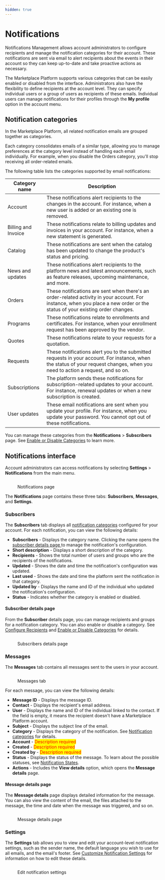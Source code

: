```yaml
---
hidden: true
---
```


# Notifications

Notifications Management allows account administrators to configure recipients and manage the notification categories for their account. These notifications are sent via email to alert recipients about the events in their account so they can keep up-to-date and take proactive actions as necessary.

The Marketplace Platform supports various categories that can be easily enabled or disabled from the interface. Administrators also have the flexibility to define recipients at the account level. They can specify individual users or a group of users as recipients of these emails. Individual users can manage notifications for their profiles through the **My profile** option in the account menu.&#x20;

## Notification categories <a href="#notification_types" id="notification_types"></a>

In the Marketplace Platform, all related notification emails are grouped together as categories.

Each category consolidates emails of a similar type, allowing you to manage preferences at the category level instead of handling each email individually. For example, when you disable the Orders category, you'll stop receiving all order-related emails.&#x20;

The following table lists the categories supported by email notifications:

| Category name       | Description                                                                                                                                                                   |
| ------------------- | ----------------------------------------------------------------------------------------------------------------------------------------------------------------------------- |
| Account             | These notifications alert recipients to the changes in the account. For instance, when a new user is added or an existing one is removed.                                     |
| Billing and Invoice | These notifications relate to billing updates and invoices in your account. For instance, when a new statement is generated.                                                  |
| Catalog             | These notifications are sent when the catalog has been updated to change the product's status and pricing.                                                                    |
| News and updates    | These notifications alert recipients to the platform news and latest announcements, such as feature releases, upcoming maintenance, and more.                                 |
| Orders              | These notifications are sent when there's an order-related activity in your account. For instance, when you place a new order or the status of your existing order changes.   |
| Programs            | These notifications relate to enrollments and certificates. For instance, when your enrollment request has been approved by the vendor.                                       |
| Quotes              | These notifications relate to your requests for a quotation.                                                                                                                  |
| Requests            | These notifications alert you to the submitted requests in your account. For instance, when the status of your request changes, when you need to action a request, and so on. |
| Subscriptions       | The platform sends these notifications for subscription-related updates to your account. For instance, renewal updates or when a new subscription is created.                 |
| User updates        | These email notifications are sent when you update your profile. For instance, when you update your password. You cannot opt out of these notifications.                      |

You can manage these categories from the **Notifications** > **Subscribers** page. See [Enable or Disable Categories](enable-or-disable-categories.md) to learn more.

## Notifications interface <a href="#audit-trail-interface" id="audit-trail-interface"></a>

Account administrators can access notifications by selecting **Settings** > **Notifications** from the main menu.

<figure><img src="../../../.gitbook/assets/notifications_interface.png" alt=""><figcaption><p>Notifications page</p></figcaption></figure>

The **Notifications** page contains these three tabs: **Subscribers**, **Messages**, and **Settings**.&#x20;

### Subscribers

The **Subscribers** tab displays all [notification categories](./#notification_types) configured for your account. For each notification, you can view the following details:

* **Subscribers** - Displays the category name. Clicking the name opens the [subscriber details page ](./#subscriber-details-page)to manage the notification's configuration. &#x20;
* **Short description** - Displays a short description of the category.
* **Recipients** - Shows the total number of users and groups who are the recipients of the notifications.
* **Updated** - Shows the date and time the notification's configuration was updated.&#x20;
* **Last used** - Shows the date and time the platform sent the notification in that category.&#x20;
* **Updated by** - Displays the name and ID of the individual who updated the notification's configuration.&#x20;
* **Status** - Indicates whether the category is enabled or disabled.&#x20;

#### Subscriber details page

From the **Subscriber** details page, you can manage recipients and groups for a notification category. You can also enable or disable a category. See [Configure Recipients](configure-recipients.md) and [Enable or Disable Categories](enable-or-disable-categories.md) for details.

<figure><img src="../../../.gitbook/assets/notifications_subscribers_details.png" alt=""><figcaption><p>Subscribers details page</p></figcaption></figure>

### Messages

The **Messages** tab contains all messages sent to the users in your account.&#x20;

<figure><img src="../../../.gitbook/assets/notifications_message.png" alt=""><figcaption><p>Messages tab</p></figcaption></figure>

For each message, you can view the following details:

* **Message ID** - Displays the message ID.
* **Contact** - Displays the recipient's email address.&#x20;
* **User** - Displays the name and ID of the individual linked to the contact. If the field is empty, it means the recipient doesn't have a Marketplace Platform account.
* **Subject** - Displays the subject line of the email.
* **Category** - Displays the category of the notification. See [Notification categories](./#notification_types) for details.
* **Account** - <mark style="color:red;">Description required</mark>
* **Created** - <mark style="color:red;">Description required</mark>
* **Created by** - <mark style="color:red;">Description required</mark>
* **Status** - Displays the status of the message. To learn about the possible statuses, see [Notification States](notification-states.md).
* **Actions** - Includes the **View details** option, which opens the **Message details** page.

#### Message details page

The **Message details** page displays detailed information for the message. You can also view the content of the email, the files attached to the message, the time and date when the message was triggered, and so on.&#x20;

<figure><img src="../../../.gitbook/assets/notifications_message_detail.png" alt=""><figcaption><p>Message details page</p></figcaption></figure>

### Settings

The **Settings** tab allows you to view and edit your account-level notification settings, such as the sender name, the default language you wish to use for all emails, and the email's footer. See [Customize Notification Settings](edit-notification-settings.md) for information on how to edit these details.&#x20;

<figure><img src="../../../.gitbook/assets/notifications_settings.png" alt=""><figcaption><p>Edit notification settings</p></figcaption></figure>
